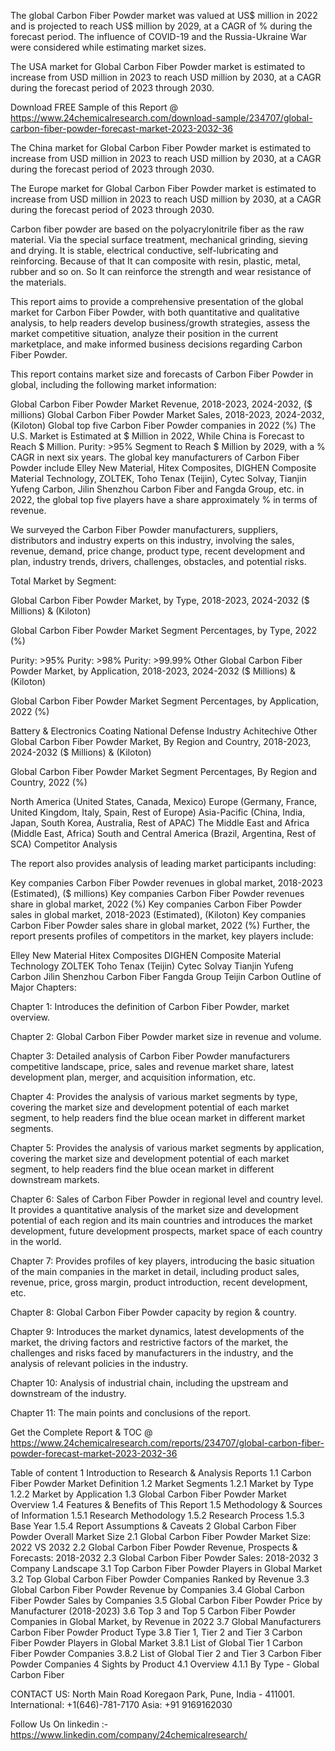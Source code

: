 The global Carbon Fiber Powder market was valued at US$ million in 2022 and is projected to reach US$ million by 2029, at a CAGR of % during the forecast period. The influence of COVID-19 and the Russia-Ukraine War were considered while estimating market sizes.

The USA market for Global Carbon Fiber Powder  market is estimated to increase from USD million in 2023 to reach USD million by 2030, at a CAGR during the forecast period of 2023 through 2030.

Download FREE Sample of this Report @ https://www.24chemicalresearch.com/download-sample/234707/global-carbon-fiber-powder-forecast-market-2023-2032-36

The China market for Global Carbon Fiber Powder  market is estimated to increase from USD million in 2023 to reach USD million by 2030, at a CAGR during the forecast period of 2023 through 2030.

The Europe market for Global Carbon Fiber Powder  market is estimated to increase from USD million in 2023 to reach USD million by 2030, at a CAGR during the forecast period of 2023 through 2030.

Carbon fiber powder are based on the polyacrylonitrile fiber as the raw material. Via the special surface treatment, mechanical grinding, sieving and drying. It is stable, electrical conductive, self-lubricating and reinforcing. Because of that It can composite with resin, plastic, metal, rubber and so on. So It can reinforce the strength and wear resistance of the materials.

This report aims to provide a comprehensive presentation of the global market for Carbon Fiber Powder, with both quantitative and qualitative analysis, to help readers develop business/growth strategies, assess the market competitive situation, analyze their position in the current marketplace, and make informed business decisions regarding Carbon Fiber Powder.

This report contains market size and forecasts of Carbon Fiber Powder in global, including the following market information:

Global Carbon Fiber Powder Market Revenue, 2018-2023, 2024-2032, ($ millions)
Global Carbon Fiber Powder Market Sales, 2018-2023, 2024-2032, (Kiloton)
Global top five Carbon Fiber Powder companies in 2022 (%)
The U.S. Market is Estimated at $ Million in 2022, While China is Forecast to Reach $ Million.
Purity: >95% Segment to Reach $ Million by 2029, with a % CAGR in next six years.
The global key manufacturers of Carbon Fiber Powder include Elley New Material, Hitex Composites, DIGHEN Composite Material Technology, ZOLTEK, Toho Tenax (Teijin), Cytec Solvay, Tianjin Yufeng Carbon, Jilin Shenzhou Carbon Fiber and Fangda Group, etc. in 2022, the global top five players have a share approximately % in terms of revenue.

We surveyed the Carbon Fiber Powder manufacturers, suppliers, distributors and industry experts on this industry, involving the sales, revenue, demand, price change, product type, recent development and plan, industry trends, drivers, challenges, obstacles, and potential risks.

Total Market by Segment:

Global Carbon Fiber Powder Market, by Type, 2018-2023, 2024-2032 ($ Millions) & (Kiloton)

Global Carbon Fiber Powder Market Segment Percentages, by Type, 2022 (%)

Purity: >95%
Purity: >98%
Purity: >99.99%
Other
Global Carbon Fiber Powder Market, by Application, 2018-2023, 2024-2032 ($ Millions) & (Kiloton)

Global Carbon Fiber Powder Market Segment Percentages, by Application, 2022 (%)

Battery & Electronics
Coating
National Defense Industry
Achitechive
Other
Global Carbon Fiber Powder Market, By Region and Country, 2018-2023, 2024-2032 ($ Millions) & (Kiloton)

Global Carbon Fiber Powder Market Segment Percentages, By Region and Country, 2022 (%)

North America (United States, Canada, Mexico)
Europe (Germany, France, United Kingdom, Italy, Spain, Rest of Europe)
Asia-Pacific (China, India, Japan, South Korea, Australia, Rest of APAC)
The Middle East and Africa (Middle East, Africa)
South and Central America (Brazil, Argentina, Rest of SCA)
Competitor Analysis

The report also provides analysis of leading market participants including:

Key companies Carbon Fiber Powder revenues in global market, 2018-2023 (Estimated), ($ millions)
Key companies Carbon Fiber Powder revenues share in global market, 2022 (%)
Key companies Carbon Fiber Powder sales in global market, 2018-2023 (Estimated), (Kiloton)
Key companies Carbon Fiber Powder sales share in global market, 2022 (%)
Further, the report presents profiles of competitors in the market, key players include:

Elley New Material
Hitex Composites
DIGHEN Composite Material Technology
ZOLTEK
Toho Tenax (Teijin)
Cytec Solvay
Tianjin Yufeng Carbon
Jilin Shenzhou Carbon Fiber
Fangda Group
Teijin Carbon
Outline of Major Chapters:

Chapter 1: Introduces the definition of Carbon Fiber Powder, market overview.

Chapter 2: Global Carbon Fiber Powder market size in revenue and volume.

Chapter 3: Detailed analysis of Carbon Fiber Powder manufacturers competitive landscape, price, sales and revenue market share, latest development plan, merger, and acquisition information, etc.

Chapter 4: Provides the analysis of various market segments by type, covering the market size and development potential of each market segment, to help readers find the blue ocean market in different market segments.

Chapter 5: Provides the analysis of various market segments by application, covering the market size and development potential of each market segment, to help readers find the blue ocean market in different downstream markets.

Chapter 6: Sales of Carbon Fiber Powder in regional level and country level. It provides a quantitative analysis of the market size and development potential of each region and its main countries and introduces the market development, future development prospects, market space of each country in the world.

Chapter 7: Provides profiles of key players, introducing the basic situation of the main companies in the market in detail, including product sales, revenue, price, gross margin, product introduction, recent development, etc.

Chapter 8: Global Carbon Fiber Powder capacity by region & country.

Chapter 9: Introduces the market dynamics, latest developments of the market, the driving factors and restrictive factors of the market, the challenges and risks faced by manufacturers in the industry, and the analysis of relevant policies in the industry.

Chapter 10: Analysis of industrial chain, including the upstream and downstream of the industry.

Chapter 11: The main points and conclusions of the report.

Get the Complete Report & TOC @ https://www.24chemicalresearch.com/reports/234707/global-carbon-fiber-powder-forecast-market-2023-2032-36

Table of content
1 Introduction to Research & Analysis Reports
1.1 Carbon Fiber Powder Market Definition
1.2 Market Segments
1.2.1 Market by Type
1.2.2 Market by Application
1.3 Global Carbon Fiber Powder Market Overview
1.4 Features & Benefits of This Report
1.5 Methodology & Sources of Information
1.5.1 Research Methodology
1.5.2 Research Process
1.5.3 Base Year
1.5.4 Report Assumptions & Caveats
2 Global Carbon Fiber Powder Overall Market Size
2.1 Global Carbon Fiber Powder Market Size: 2022 VS 2032
2.2 Global Carbon Fiber Powder Revenue, Prospects & Forecasts: 2018-2032
2.3 Global Carbon Fiber Powder Sales: 2018-2032
3 Company Landscape
3.1 Top Carbon Fiber Powder Players in Global Market
3.2 Top Global Carbon Fiber Powder Companies Ranked by Revenue
3.3 Global Carbon Fiber Powder Revenue by Companies
3.4 Global Carbon Fiber Powder Sales by Companies
3.5 Global Carbon Fiber Powder Price by Manufacturer (2018-2023)
3.6 Top 3 and Top 5 Carbon Fiber Powder Companies in Global Market, by Revenue in 2022
3.7 Global Manufacturers Carbon Fiber Powder Product Type
3.8 Tier 1, Tier 2 and Tier 3 Carbon Fiber Powder Players in Global Market
3.8.1 List of Global Tier 1 Carbon Fiber Powder Companies
3.8.2 List of Global Tier 2 and Tier 3 Carbon Fiber Powder Companies
4 Sights by Product
4.1 Overview
4.1.1 By Type - Global Carbon Fiber

CONTACT US:
North Main Road Koregaon Park, Pune, India - 411001.
International: +1(646)-781-7170
Asia: +91 9169162030

Follow Us On linkedin :- https://www.linkedin.com/company/24chemicalresearch/
